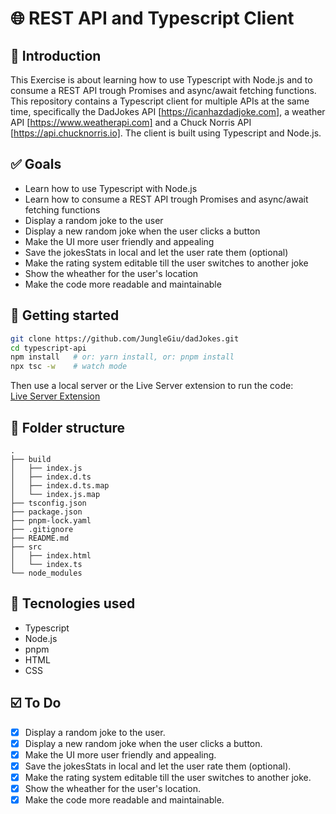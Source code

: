 # 🌐 REST API and Typescript Client

## 📓 Introduction
This Exercise is about learning how to use Typescript with Node.js and to consume a REST API trough Promises and async/await fetching functions.
This repository contains a Typescript client for multiple APIs at the same time, specifically the DadJokes API [https://icanhazdadjoke.com], a weather API [https://www.weatherapi.com] and a Chuck Norris API [https://api.chucknorris.io]. The client is built using Typescript and Node.js. 

## ✅ Goals

- Learn how to use Typescript with Node.js
- Learn how to consume a REST API trough Promises and async/await fetching functions
- Display a random joke to the user
- Display a new random joke when the user clicks a button
- Make the UI more user friendly and appealing
- Save the jokesStats in local and let the user rate them (optional)
- Make the rating system editable till the user switches to another joke
- Show the wheather for the user's location
- Make the code more readable and maintainable

## 🚀 Getting started

```sh
git clone https://github.com/JungleGiu/dadJokes.git
cd typescript-api
npm install   # or: yarn install, or: pnpm install
npx tsc -w    # watch mode
```

Then use a local server or the Live Server extension to run the code:  
[Live Server Extension](https://marketplace.visualstudio.com/items?itemName=ritwickdey.LiveServer)

## 📁 Folder structure
```
.
├── build
│   ├── index.js
│   ├── index.d.ts
│   ├── index.d.ts.map
│   └── index.js.map
├── tsconfig.json
├── package.json
├── pnpm-lock.yaml
├── .gitignore
├── README.md
├── src
│   ├── index.html   
│   └── index.ts
└── node_modules
```

## 🧰 Tecnologies used
- Typescript
- Node.js
- pnpm
- HTML
- CSS

## ☑️ To Do
- [X] Display a random joke to the user.
- [X] Display a new random joke when the user clicks a button.
- [X] Make the UI more user friendly and appealing.
- [X] Save the jokesStats in local and let the user rate them (optional).
- [X] Make the rating system editable till the user switches to another joke.
- [X] Show the wheather for the user's location.
- [X] Make the code more readable and maintainable.